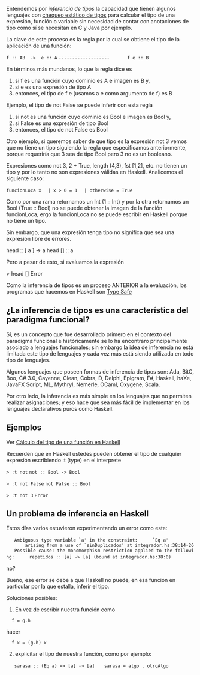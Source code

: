 Entendemos por *inferencia de tipos* la capacidad que tienen algunos lenguajes con [chequeo estático de tipos](esquemas-de-tipado.md) para calcular el tipo de una expresión, función o variable sin necesidad de contar con anotaciones de tipo como sí se necesitan en C y Java por ejemplo.

La clave de este proceso es la regla por la cual se obtiene el tipo de la aplicación de una función:

`f :: AB  ->  e :: A`
`-------------------`
`      f e :: B`

En términos más mundanos, lo que la regla dice es

1.  si f es una función cuyo dominio es A e imagen es B y,
2.  si e es una expresión de tipo A
3.  entonces, el tipo de f e (usamos a e como argumento de f) es B

Ejemplo, el tipo de not False se puede inferir con esta regla

1.  si not es una función cuyo dominio es Bool e imagen es Bool y,
2.  si False es una expresión de tipo Bool
3.  entonces, el tipo de not False es Bool

Otro ejemplo, si queremos saber de que tipo es la expresión not 3 vemos que no tiene un tipo siguiendo la regla que especificamos anteriormente, porque requeriría que 3 sea de tipo Bool pero 3 no es un booleano.

Expresiones como not 3, 2 + True, length (4,3), fst \[1,2\], etc. no tienen un tipo y por lo tanto no son expresiones válidas en Haskell. Analicemos el siguiente caso:

`funcionLoca x`
`  | x > 0 = 1`
`  | otherwise = True`

Como por una rama retornamos un Int (1 :: Int) y por la otra retornamos un Bool (True :: Bool) no se puede obtener la imagen de la función funcionLoca, ergo la funcionLoca no se puede escribir en Haskell porque no tiene un tipo.

Sin embargo, que una expresión tenga tipo no significa que sea una expresión libre de errores.

head :: \[ a \] -&gt; a head \[\] :: a

Pero a pesar de esto, si evaluamos la expresión

&gt; head \[\] Error

Como la inferencia de tipos es un proceso ANTERIOR a la evaluación, los programas que hacemos en Haskell son [Type Safe](http://en.wikipedia.org/wiki/Type_safety)

¿La inferencia de tipos es una característica del paradigma funcional?
----------------------------------------------------------------------

Sí, es un concepto que fue desarrollado primero en el contexto del paradigma funcional e históricamente se lo ha encontraro principalmente asociado a lenguajes funcionales; sin embargo la idea de inferencia no está limitada este tipo de lenguajes y cada vez más está siendo utilizada en todo tipo de lenguajes.

Algunos lenguajes que poseen formas de inferencia de tipos son: Ada, BitC, Boo, C\# 3.0, Cayenne, Clean, Cobra, D, Delphi, Epigram, F\#, Haskell, haXe, JavaFX Script, ML, Mythryl, Nemerle, OCaml, Oxygene, Scala.

Por otro lado, la inferencia es más simple en los lenguajes que no permiten realizar asignaciones; y eso hace que sea más fácil de implementar en los lenguajes declarativos puros como Haskell.

Ejemplos
--------

Ver [Cálculo del tipo de una función en Haskell](calculo-del-tipo-de-una-funcion-en-haskell.md)

Recuerden que en Haskell ustedes pueden obtener el tipo de cualquier expresión escribiendo :t (type) en el interprete

`> :t not`
`not :: Bool -> Bool`

`> :t not False`
`not False :: Bool`

`> :t not 3`
`Error`

Un problema de inferencia en Haskell
------------------------------------

Estos días varios estuvieron experimentando un error como este:

``    Ambiguous type variable `a' in the constraint: ``
``      `Eq a' ``
``        arising from a use of `sinDuplicados' at integrador.hs:38:14-26 ``
`   Possible cause: the monomorphism restriction applied to the following:`
`     repetidos :: [a] -> [a] (bound at integrador.hs:38:0)`

no?

Bueno, ese error se debe a que Haskell no puede, en esa función en particular por la que estalla, inferir el tipo.

Soluciones posibles:

1) En vez de escribir nuestra función como

`  f = g.h`

hacer

`  f x = (g.h) x`

2) explicitar el tipo de nuestra función, como por ejemplo:

`   sarasa :: (Eq a) => [a] -> [a]`
`   sarasa = algo . otroAlgo`
